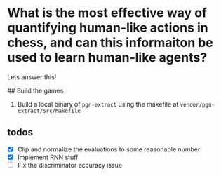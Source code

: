# What is the most effective way of quantifying human-like actions in chess, and can this informaiton be used to learn human-like agents?

Lets answer this!

## Build the games

1. Build a local binary of `pgn-extract` using the makefile at `vendor/pgn-extract/src/Makefile`

## todos

- [x] Clip and normalize the evaluations to some reasonable number
- [x] Implement RNN stuff
- [ ] Fix the discriminator accuracy issue
